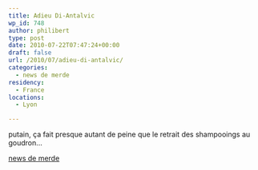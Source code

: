 ```yaml
---
title: Adieu Di-Antalvic
wp_id: 748
author: philibert
type: post
date: 2010-07-22T07:47:24+00:00
draft: false
url: /2010/07/adieu-di-antalvic/
categories:
  - news de merde
residency:
  - France
locations:
  - Lyon

---
```

putain, ça fait presque autant de peine que le retrait des shampooings au goudron&#8230;

[news de merde][1]

 [1]: https://fr.news.yahoo.com/80/20100721/thl-le-di-antalvic-retir-de-la-vente-en-8709c9a.html